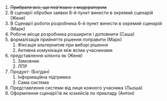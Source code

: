 1. ~~Прибрати все, що пов'язане з модератором~~
2. В сценарії обробки заявки 8-й пункт винести в окремий сценарій (Женя)
3. В Сценарії роботи розробника 6-й пункт винести в окремий сценарій (Марк)
4. Робоче місце розробника розширити і доповнити (Саша)
5. формалізація прийняття рішення поправити (Марк)
    1. Фіксація альтернитив при виборі рішення
    2. Активна комунікація між всіма учасниками
6. представлення клієнта як (Женя)
    1. Замовник
    2. ЛПР
7. Продукт: (Богдан)
    1. Інформаційна підтримка
    2. Сама система
8. Представлення системи від лиця кожного учасника (Льоша)
9. Оформлення сценаріїїв як юзкейсів по прикладу (Антон)
